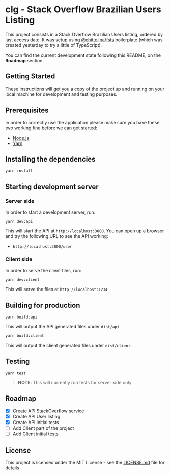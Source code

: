 # clg - Stack Overflow Brazilian Users Listing

This project consists in a Stack Overflow Brazilian Users listing, ordered by last access date. It was setup using [@chittolina/fsts](https://github.com/chittolina/fsts) boilerplate (which was created yesterday to try a little of TypeScript).

You can find the current development state following this README, on the **Roadmap** section.

## Getting Started

These instructions will get you a copy of the project up and running on your local machine for development and testing purposes.

## Prerequisites

In order to correctly use the application please make sure you have these two
working fine before we can get started:

- [Node.js](https://nodejs.org/en/download/)
- [Yarn](https://yarnpkg.com/lang/en/)

## Installing the dependencies

```
yarn install
```

## Starting development server

### Server side

In order to start a development server, run:

```
yarn dev:api
```

This will start the API at `http://localhost:3000`. You can open up a browser and try the following URL to see the API working:

- `http://localhost:3000/user`

### Client side

In order to serve the client files, run:

```
yarn dev:client
```

This will serve the files at `http://localhost:1234`

## Building for production

```
yarn build:api
```

This will output the API generated files under `dist/api`.

```
yarn build:client
```

This will output the client generated files under `dist/client`.

## Testing

```
yarn test
```

> **NOTE**:
> This will currently run tests for server side only.

## Roadmap

- [x] Create API StackOverflow service
- [x] Create API User listing
- [x] Create API initial tests
- [ ] Add Client part of the project
- [ ] Add Client initial tests

## License

This project is licensed under the MIT License - see the [LICENSE.md](LICENSE.md) file for details
